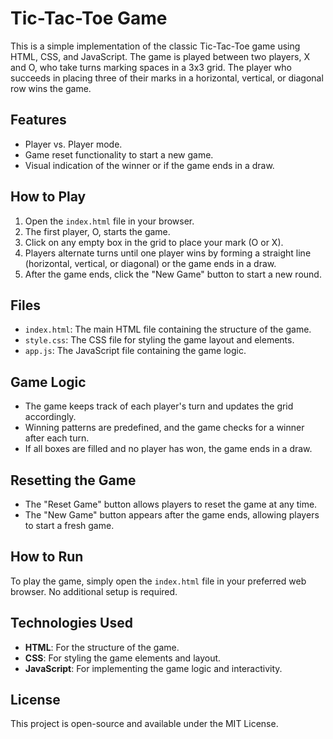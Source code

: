 # Tic-Tac-Toe Game

This is a simple implementation of the classic Tic-Tac-Toe game using HTML, CSS, and JavaScript. The game is played between two players, X and O, who take turns marking spaces in a 3x3 grid. The player who succeeds in placing three of their marks in a horizontal, vertical, or diagonal row wins the game.

## Features

- Player vs. Player mode.
- Game reset functionality to start a new game.
- Visual indication of the winner or if the game ends in a draw.

## How to Play

1. Open the `index.html` file in your browser.
2. The first player, O, starts the game.
3. Click on any empty box in the grid to place your mark (O or X).
4. Players alternate turns until one player wins by forming a straight line (horizontal, vertical, or diagonal) or the game ends in a draw.
5. After the game ends, click the "New Game" button to start a new round.

## Files

- `index.html`: The main HTML file containing the structure of the game.
- `style.css`: The CSS file for styling the game layout and elements.
- `app.js`: The JavaScript file containing the game logic.

## Game Logic

- The game keeps track of each player's turn and updates the grid accordingly.
- Winning patterns are predefined, and the game checks for a winner after each turn.
- If all boxes are filled and no player has won, the game ends in a draw.

## Resetting the Game

- The "Reset Game" button allows players to reset the game at any time.
- The "New Game" button appears after the game ends, allowing players to start a fresh game.

## How to Run

To play the game, simply open the `index.html` file in your preferred web browser. No additional setup is required.

## Technologies Used

- **HTML**: For the structure of the game.
- **CSS**: For styling the game elements and layout.
- **JavaScript**: For implementing the game logic and interactivity.

## License

This project is open-source and available under the MIT License.
